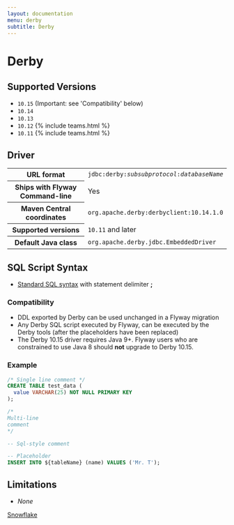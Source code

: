 ```yaml
---
layout: documentation
menu: derby
subtitle: Derby
---
```

# Derby

## Supported Versions

- `10.15` (Important: see 'Compatibility' below)
- `10.14`
- `10.13` 
- `10.12` {% include teams.html %}
- `10.11` {% include teams.html %}

## Driver

<table class="table">
<tr>
<th>URL format</th>
<td><code>jdbc:derby:<i>subsubprotocol</i>:<i>databaseName</i></code></td>
</tr>
<tr>
<th>Ships with Flyway Command-line</th>
<td>Yes</td>
</tr>
<tr>
<th>Maven Central coordinates</th>
<td><code>org.apache.derby:derbyclient:10.14.1.0</code></td>
</tr>
<tr>
<th>Supported versions</th>
<td><code>10.11</code> and later</td>
</tr>
<tr>
<th>Default Java class</th>
<td><code>org.apache.derby.jdbc.EmbeddedDriver</code></td>
</tr>
</table>

## SQL Script Syntax

- [Standard SQL syntax](/documentation/migrations#sql-based-migrations#syntax) with statement delimiter **;**

### Compatibility
    
- DDL exported by Derby can be used unchanged in a Flyway migration
- Any Derby SQL script executed by Flyway, can be executed by the Derby tools (after the placeholders have been replaced)
- The Derby 10.15 driver requires Java 9+. Flyway users who are constrained to use Java 8 should **not** upgrade to Derby 10.15.

### Example

```sql
/* Single line comment */
CREATE TABLE test_data (
  value VARCHAR(25) NOT NULL PRIMARY KEY
);

/*
Multi-line
comment
*/

-- Sql-style comment

-- Placeholder
INSERT INTO ${tableName} (name) VALUES ('Mr. T');
```

## Limitations

- *None*

<p class="next-steps">
    <a class="btn btn-primary" href="/documentation/database/snowflake">Snowflake <i class="fa fa-arrow-right"></i></a>
</p>